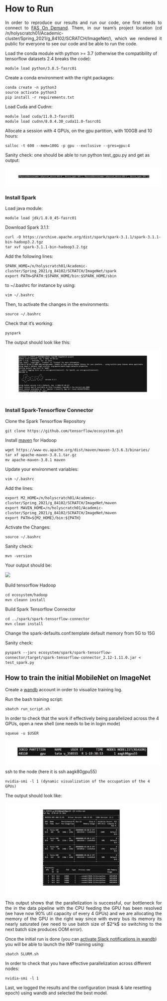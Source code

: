# How to Run

<p align="justify"> In order to reproduce our results and run our code, one first needs to connect to <a href="https://www.rc.fas.harvard.edu/">FAS On Demand</a>. Them, in our team’s project location (cd /n/holyscratch01/Academic-cluster/Spring_2021/g_84102/SCRATCH/ImageNet/), which we rendered it public for everyone to see our code and be able to run the code.  </p>

Load the conda module with python >= 3.7 (otherwise the compatibility of tensorflow datasets 2.4 breaks the code):
```
module load python/3.8.5-fasrc01
```
Create a conda environment with the right packages:
```
conda create -n python3
source activate python3
pip install -r requirements.txt
```
Load Cuda and Cudnn:
```
module load cuda/11.0.3-fasrc01
module load cudnn/8.0.4.30_cuda11.0-fasrc01
```

Allocate a session with 4 GPUs, on the gpu partition, with 100GB and 10 hours:
```
salloc -t 600 --mem=100G -p gpu --exclusive --gres=gpu:4
```

Sanity check: one should be able to run python test_gpu.py and get as output:

![](Sanitycheck.png)

### Install Spark

Load java module:

```
module load jdk/1.8.0_45-fasrc01
```

Download Spark 3.1.1:
```
curl -O https://archive.apache.org/dist/spark/spark-3.1.1/spark-3.1.1-bin-hadoop3.2.tgz
tar xvf spark-3.1.1-bin-hadoop3.2.tgz
```
Add the following lines: 

```
SPARK_HOME=/n/holyscratch01/Academic-cluster/Spring_2021/g_84102/SCRATCH/ImageNet/spark
export PATH=$PATH:$SPARK_HOME/bin:$SPARK_HOME/sbin
```

to ~/.bashrc for instance by using:

```
vim ~/.bashrc
```

Then, to activate the changes in the environments:

```
source ~/.bashrc
```

Check that it’s working:
```
pyspark
```
The output should look like this:

![](Spark.png)

### Install Spark-Tensorflow Connector

Clone the Spark Tensorflow Repository
```
git clone https://github.com/tensorflow/ecosystem.git
```

Install <a href="https://maven.apache.org/">maven</a> for Hadoop
```
wget https://www-eu.apache.org/dist/maven/maven-3/3.6.3/binaries/
tar xf apache-maven-3.8.1.tar.gz
mv apache-maven-3.8.1 maven
```
Update your environment variables:

```
vim ~/.bashrc
```

Add the lines:
```
export M2_HOME=/n/holyscratch01/Academic-cluster/Spring_2021/g_84102/SCRATCH/ImageNet/maven
export MAVEN_HOME=/n/holyscratch01/Academic-cluster/Spring_2021/g_84102/SCRATCH/ImageNet/maven
export PATH=${M2_HOME}/bin:${PATH}
```

Activate the Changes:
```
source ~/.bashrc
```

Sanity check: 
```
mvn -version
```
Your output should be:

![](Outputshoudlbe.png)

Build tensorflow Hadoop
```
cd ecosystem/hadoop
mvn cleann install
```

Build Spark Tensorflow Connector
```
cd ../spark/spark-tensorflow-connector
mvn clean install
```

Change the spark-defaults.conf.template default memory from 5G to 15G

Sanity check: 
```
pyspark --jars ecosystem/spark/spark-tensorflow-connector/target/spark-tensorflow-connector_2.12-1.11.0.jar < test_spark.py
```

## How to train the initial MobileNet on ImageNet

Create a <a href="https://wandb.ai/home">wandb</a> account in order to visualize training log.

Run the bash training script:
```
sbatch run_script.sh 
```

In order to check that the work if effectively being parallelized across the 4 GPUs, open a new shell (one needs to be in login mode)

```
squeue -u $USER
```

![](JobID.png)

ssh to the node (here it is ssh aagk80gpu55)

```
nvidia-smi -l 1 (dynamic visualization of the occupation of the 4 GPUs)
```

The output should look like:

![](Outputrun.png)

<p align="justify">  This output shows that the parallelization is successful, our bottleneck for the in the data pipeline with the CPU feeding the GPU has been resolved (we have now 90% util capacity of every 4 GPUs) and we are allocating the memory of the GPU in the right way since with every bus its memory its nearly saturated (we need to use batch size of $2^k$ so switching to the next batch size produces OOM error).  </p>

Once the initial run is done (you can <a href="https://docs.wandb.ai/ref/app/features/alerts">activate Slack notifications in wandb</a>) you will be able to launch the IMP training using:
```
sbatch SLURM.sh
```
In order to check that you have effective parallelization across different nodes:

```
nvidia-smi -l 1
```

Last, we logged the results and the configuration (mask & late resetting epoch) using wandb and selected the best model. 


